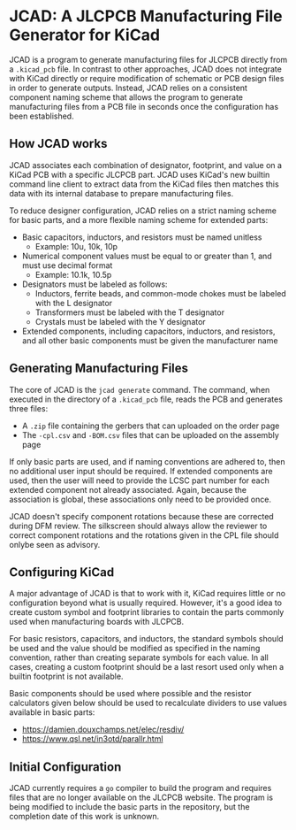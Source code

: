 # JCAD: A JLCPCB Manufacturing File Generator for KiCad

JCAD is a program to generate manufacturing files for JLCPCB directly from a `.kicad_pcb` file.
In contrast to other approaches, JCAD does not integrate with KiCad directly or require modification
of schematic or PCB design files in order to generate outputs. Instead, JCAD relies on a consistent
component naming scheme that allows the program to generate manufacturing files from a PCB file in
seconds once the configuration has been established.

## How JCAD works

JCAD associates each combination of designator, footprint, and value on a KiCad PCB with a specific
JLCPCB part. JCAD uses KiCad's new builtin command line client to extract data from the KiCad files
then matches this data with its internal database to prepare manufacturing files.

To reduce designer configuration, JCAD relies on a strict naming scheme for basic parts, and a more
flexible naming scheme for extended parts:

- Basic capacitors, inductors, and resistors must be named unitless
    * Example: 10u, 10k, 10p
- Numerical component values must be equal to or greater than 1, and must use decimal format
    * Example: 10.1k, 10.5p
- Designators must be labeled as follows:
    * Inductors, ferrite beads, and common-mode chokes must be labeled with the L designator
    * Transformers must be labeled with the T designator
    * Crystals must be labeled with the Y designator
- Extended components, including capacitors, inductors, and resistors, and all other basic components must be given the manufacturer name

## Generating Manufacturing Files

The core of JCAD is the `jcad generate` command. The command, when executed in the directory of a `.kicad_pcb` file, reads the PCB and generates three files:
- A `.zip` file containing the gerbers that can uploaded on the order page
- The `-cpl.csv` and `-BOM.csv` files that can be uploaded on the assembly page

If only basic parts are used, and if naming conventions are adhered to, then no
additional user input should be required. If extended components are used, then
the user will need to provide the LCSC part number for each extended component
not already associated. Again, because the association is global, these
associations only need to be provided once.

JCAD doesn't specify component rotations because these are corrected during DFM
review. The silkscreen should always allow the reviewer to correct component
rotations and the rotations given in the CPL file should onlybe seen as 
advisory.

## Configuring KiCad

A major advantage of JCAD is that to work with it, KiCad requires little or no
configuration beyond what is usually required. However, it's a good idea to
create custom symbol and footprint libraries to contain the parts commonly used
when manufacturing boards with JLCPCB. 

For basic resistors, capacitors, and inductors, the standard symbols should
be used and the value should be modified as specified in the naming convention,
rather than creating separate symbols for each value. In all cases, creating a
custom footprint should be a last resort used only when a builtin footprint
is not available.

Basic components should be used where possible and the resistor calculators
given below should be used to recalculate dividers to use values available
in basic parts: 

- https://damien.douxchamps.net/elec/resdiv/
- https://www.qsl.net/in3otd/parallr.html 


## Initial Configuration

JCAD currently requires a `go` compiler to build the program and requires
files that are no longer available on the JLCPCB website. The program is 
being modified to include the basic parts in the repository, but the
completion date of this work is unknown. 